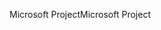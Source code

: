 <span data-ttu-id="ed542-101">Microsoft Project</span><span class="sxs-lookup"><span data-stu-id="ed542-101">Microsoft Project</span></span>